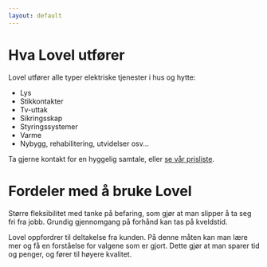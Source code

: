 ```yaml
---
layout: default
---
```


# Hva Lovel utfører

Lovel utfører alle typer elektriske tjenester i hus og hytte:

- Lys
- Stikkontakter
- Tv-uttak
- Sikringsskap
- Styringssystemer
- Varme
- Nybygg, rehabilitering, utvidelser osv...

Ta gjerne kontakt for en hyggelig samtale, eller [se vår prisliste](priser).

# Fordeler med å bruke Lovel
Større fleksibilitet med tanke på befaring, som gjør at man slipper å ta seg fri fra jobb. Grundig gjennomgang på forhånd kan tas på kveldstid.

Lovel oppfordrer til deltakelse fra kunden. På denne måten kan man lære mer og få en forståelse for valgene som er gjort. Dette gjør at man sparer tid og penger, og fører til høyere kvalitet.